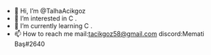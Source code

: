 - 👋 Hi, I’m @TalhaAcikgoz
- 👀 I’m interested in C .
- 🌱 I’m currently learning C .
- 📫 How to reach me mail:tacikgoz58@gmail.com discord:Memati Baş#2640

<!---
TalhaAcikgoz/TalhaAcikgoz is a ✨ special ✨ repository because its `README.md` (this file) appears on your GitHub profile.
You can click the Preview link to take a look at your changes.
--->
